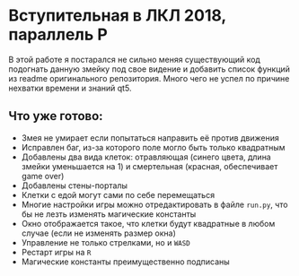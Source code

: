 # Вступительная в ЛКЛ 2018, параллель P
В этой работе я постарался не сильно меняя существующий код подогнать данную змейку под свое видение и добавить список функций из readme оригинального репозитория.
Много чего не успел по причине нехватки времени и знаний qt5.

## Что уже готово:
- Змея не умирает если попытаться направить её против движения
- Исправлен баг, из-за которого поле могло быть только квадратным
- Добавлены два вида клеток: отравляющая (синего цвета, длина змейки уменьшается на 1) и смертельная (красная, обеспечивает game over)
- Добавлены стены-порталы
- Клетки с едой могут сами по себе перемещаться
- Многие настройки игры можно отредактировать в файле `run.py`, что бы не лезть изменять магические константы
- Окно отображается такое, что клетки будут квадратные в любом случае (если не изменять размер окна)
- Управление не только стрелками, но и `WASD`
- Рестарт игры на `R`
- Магические константы преимущественно подписаны
